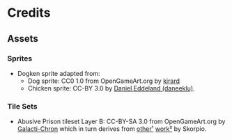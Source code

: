 # Credits

## Assets

### Sprites

* Dogken sprite adapted from:
  * Dog sprite: CC0 1.0 from OpenGameArt.org by
    [kirard](https://opengameart.org/content/dog-walk-sprite-and-bone)
  * Chicken sprite: CC-BY 3.0 by [Daniel Eddeland (daneeklu)](https://opengameart.org/node/11629).

### Tile Sets

* Abusive Prison tileset Layer B: CC-BY-SA 3.0 from OpenGameArt.org
  by [Galacti-Chron](https://opengameart.org/content/abusive-prison-tileset-layer-b)
  which in turn derives from [other¹](https://opengameart.org/content/space-ship-construction-kit)
  [work²](https://opengameart.org/content/space-ship-mech-construction-kit-2) by Skorpio.
